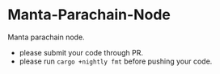 # Manta-Parachain-Node

Manta parachain node. 


* please submit your code through PR.
* please run `cargo +nightly fmt` before pushing your code.
